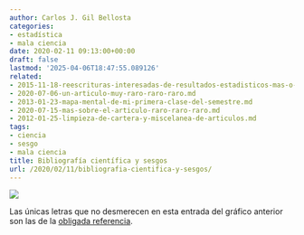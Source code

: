 ```yaml
---
author: Carlos J. Gil Bellosta
categories:
- estadística
- mala ciencia
date: 2020-02-11 09:13:00+00:00
draft: false
lastmod: '2025-04-06T18:47:55.089126'
related:
- 2015-11-18-reescrituras-interesadas-de-resultados-estadisticos-mas-o-menos-conocidos.md
- 2020-07-06-un-articulo-muy-raro-raro-raro.md
- 2013-01-23-mapa-mental-de-mi-primera-clase-del-semestre.md
- 2020-07-15-mas-sobre-el-articulo-raro-raro-raro.md
- 2012-01-25-limpieza-de-cartera-y-miscelanea-de-articulos.md
tags:
- ciencia
- sesgo
- mala ciencia
title: Bibliografía científica y sesgos
url: /2020/02/11/bibliografia-cientifica-y-sesgos/
---
```


![](/wp-uploads/2020/02/Screen-Shot-2018-09-24-at-7.35.55-PM-1024x360-1.png#center)

Las únicas letras que no desmerecen en esta entrada del gráfico anterior son las de la [obligada referencia](https://statmodeling.stat.columbia.edu/2019/02/25/evidence-distortion-in-clincial-trials/).